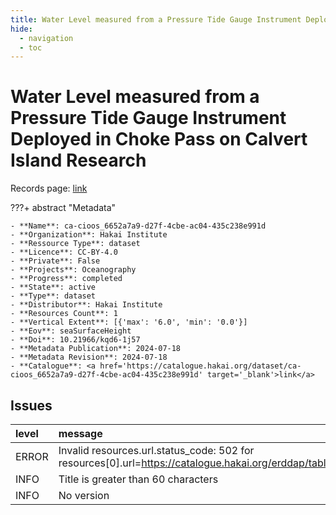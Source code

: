 ```yaml
---
title: Water Level measured from a Pressure Tide Gauge Instrument Deployed in Choke Pass on Calvert Island Research
hide:
  - navigation
  - toc
---
```


# Water Level measured from a Pressure Tide Gauge Instrument Deployed in Choke Pass on Calvert Island Research

Records page: <a href='https://catalogue.hakai.org/dataset/ca-cioos_6652a7a9-d27f-4cbe-ac04-435c238e991d' target='_blank'>link</a>

???+ abstract "Metadata"

    - **Name**: ca-cioos_6652a7a9-d27f-4cbe-ac04-435c238e991d 
    - **Organization**: Hakai Institute 
    - **Ressource Type**: dataset 
    - **Licence**: CC-BY-4.0 
    - **Private**: False 
    - **Projects**: Oceanography 
    - **Progress**: completed 
    - **State**: active 
    - **Type**: dataset 
    - **Distributor**: Hakai Institute 
    - **Resources Count**: 1 
    - **Vertical Extent**: [{'max': '6.0', 'min': '0.0'}] 
    - **Eov**: seaSurfaceHeight 
    - **Doi**: 10.21966/kqd6-1j57 
    - **Metadata Publication**: 2024-07-18 
    - **Metadata Revision**: 2024-07-18 
    - **Catalogue**: <a href='https://catalogue.hakai.org/dataset/ca-cioos_6652a7a9-d27f-4cbe-ac04-435c238e991d' target='_blank'>link</a> 

<div id='map'></div>




## Issues
| level   | message                                                                                                                               |
|:--------|:--------------------------------------------------------------------------------------------------------------------------------------|
| ERROR   | Invalid resources.url.status_code: 502 for resources[0].url=https://catalogue.hakai.org/erddap/tabledap/HakaiCalvertCP1TideGauge.html |
| INFO    | Title is greater than 60 characters                                                                                                   |
| INFO    | No version                                                                                                                            |


<script>
   document.addEventListener("DOMContentLoaded", function() {
    var map = L.map('map').setView([51.505, -125.09], 5);
    L.tileLayer('https://tile.openstreetmap.org/{z}/{x}/{y}.png', {
        maxZoom: 19,
        attribution: '&copy; <a href="http://www.openstreetmap.org/copyright">OpenStreetMap</a>'
    }).addTo(map);
    var geojsonFeature = {
        "type": "Feature",
        "properties": {
            "name" : "Water Level measured from a Pressure Tide Gauge Instrument Deployed in Choke Pass on Calvert Island Research"
        },
        "geometry": {'type': 'Point', 'coordinates': [-128.12103, 51.670666]}
    }
    L.geoJSON(geojsonFeature).addTo(map);
   })
</script>